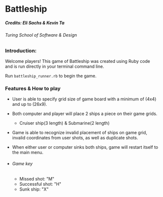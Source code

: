
# Battleship

##### Credits: Eli Sachs & Kevin Ta
###### Turing School of Software & Design


### Introduction:
Welcome players! This game of Battleship was created using Ruby code and is run directly in your terminal command line.

Run `battleship_runner.rb` to begin the game.

### Features & How to play

* User is able to specify grid size of game board with a minimum of (4x4) and up to (26x9).

* Both computer and player will place 2 ships a piece on their game grids.
  * Cruiser ship(3 length) & Submarine(2 length)

* Game is able to recognize invalid placement of ships on game grid, invalid coordinates from user shots, as well as duplicate shots.

* When either user or computer sinks both ships, game will restart itself to the main menu.

* ###### Game key
  * Missed shot: "M"
  * Successful shot: "H"
  * Sunk ship: "X"
